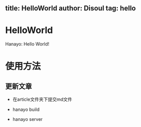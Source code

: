 title: HelloWorld
author: Disoul
tag: hello
------------------
# HelloWorld

Hanayo: Hello World!

# 使用方法

## 更新文章

* 在article文件夹下提交md文件

* hanayo build

* hanayo server
